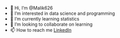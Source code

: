- 👋 Hi, I’m @Malik626
- 👀 I’m interested in data science and programming
- 🌱 I’m currently learning statistics
- 💞️ I’m looking to collaborate on learning
- 📫 How to reach me [LinkedIn](https://www.linkedin.com/in/prasetyo-fajar-malik-86b186210/)

<!---
Malik626/Malik626 is a ✨ special ✨ repository because its `README.md` (this file) appears on your GitHub profile.
You can click the Preview link to take a look at your changes.
--->
